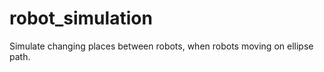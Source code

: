 robot_simulation
================

Simulate changing places between robots, when robots moving on ellipse path.